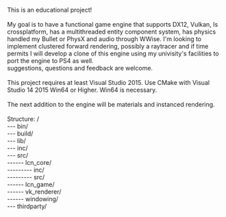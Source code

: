 This is an educational project!<br />
<br />
My goal is to have a functional game engine that supports DX12, Vulkan, Is crossplatform, has a multithreaded entity component system, has physics handled my Bullet or PhysX and audio through WWise. I'm looking to implement clustered forward rendering, possibly a raytracer and if time permits I will develop a clone of this engine using my univisity's facilities to port the engine to PS4 as well.
<br />
suggestions, questions and feedback are welcome.
<br />
<br />
This project requires at least Visual Studio 2015. Use CMake with Visual Studio 14 2015 Win64 or Higher. Win64 is necessary.<br />
<br />
The next addition to the engine will be materials and instanced rendering.
<br />
<br />
Structure:
/<br />
--- bin/<br />
--- build/<br />
--- lib/<br />
--- inc/<br />
--- src/<br />
------ lcn_core/<br />
--------- inc/<br />
--------- src/<br />
------ lcn_game/<br />
------ vk_renderer/<br />
------ windowing/<br />
--- thirdparty/<br />
<br />